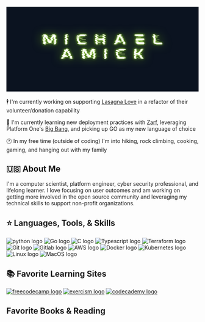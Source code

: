 <img src="./image/github_banner.png"
alt ="Banner icon of author's name, Michael Amick"
width="100%" height="222">

:business_suit_levitating: I'm currently working on 
supporting [Lasagna Love](https://lasagnalove.org/) in a refactor of their volunteer/donation capability  

:brain: I'm currently learning new deployment practices with [Zarf](https://zarf.dev/), leveraging Platform One's [Big Bang](https://p1.dso.mil/products/big-bang), and picking up GO as my new language of choice  

:clock1: In my free time (outside of coding) I'm into hiking, rock climbing, cooking, gaming, and hanging out with my family  

## :us: About Me
I'm a computer scientist, platform engineer, cyber security professional, and lifelong learner. I love focusing on user outcomes and am working on getting more involved in the open source community and leveraging my technical skills to support non-profit organizations.

## :star: Languages, Tools, & Skills
![python logo](https://img.shields.io/badge/-Python-3776AB?logo=Python&logoColor=white&style=for-the-badge)
![Go logo](https://img.shields.io/badge/-Go-00ADD8?logo=Go&logoColor=white&style=for-the-badge)
![C logo](https://img.shields.io/badge/-C-A8B9CC?logo=C&logoColor=white&style=for-the-badge)
![Typescript logo](https://img.shields.io/badge/-TypeScript-3178C6?logo=TypeScript&logoColor=white&style=for-the-badge)
![Terraform logo](https://img.shields.io/badge/-Terraform-7B42BC?logo=Terraform&logoColor=white&style=for-the-badge)
![Git logo](https://img.shields.io/badge/-Git-F05032?logo=Git&logoColor=white&style=for-the-badge)
![Gitlab logo](https://img.shields.io/badge/-Gitlab-FC6D26?logo=Gitlab&logoColor=white&style=for-the-badge)
![AWS logo](https://img.shields.io/badge/-AWS-232F3E?logo=AmazonAWS&logoColor=white&style=for-the-badge)
![Docker logo](https://img.shields.io/badge/-Docker-2496ED?logo=Docker&logoColor=white&style=for-the-badge)
![Kubernetes logo](https://img.shields.io/badge/-Kubernetes-326CE5?logo=Kubernetes&logoColor=white&style=for-the-badge)
![Linux logo](https://img.shields.io/badge/-Linux-FCC624?logo=Linux&logoColor=white&style=for-the-badge)
![MacOS logo](https://img.shields.io/badge/-macOS-000000?logo=macOS&logoColor=white&style=for-the-badge)

## :books: Favorite Learning Sites
[![freecodecamp logo](https://img.shields.io/badge/-freeCodeCamp-0A0A23?logo=freeCodeCamp&logoColor=white&style=for-the-badge)](https://www.freecodecamp.org)
[![exercism logo](https://img.shields.io/badge/-Exercism-009CAB?logo=exercism&logoColor=white&style=for-the-badge)](https://exercism.org/)
[![codecademy logo](https://img.shields.io/badge/-codecademy-1F4056?logo=codecademy&logoColor=white&style=for-the-badge)](https://codecademy.com)

<!--- [![](https://img.shields.io/badge/-)]() - base for creating badges --->

## Favorite Books & Reading
